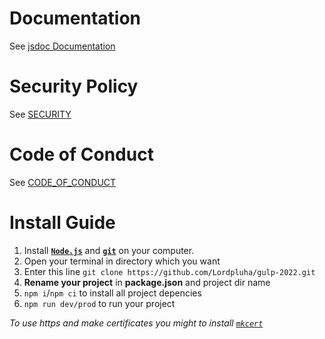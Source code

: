Documentation
===============

See [jsdoc Documentation](https://github.com/Lordpluha/gulp-2022/blob/master/docs/gulp-2022/1.0.0/index.html)

Security Policy
===============
See [SECURITY](https://github.com/Lordpluha/gulp-2022/blob/master/SECURITY.md)

Code of Conduct
===============
See [CODE_OF_CONDUCT](https://github.com/Lordpluha/gulp-2022/blob/master/CODE_OF_CONDUCT.md)

Install Guide
===============

1. Install **[`Node.js`]** and **[`git`]** on your computer.
2. Open your terminal in directory which you want
3. Enter this line ```git clone https://github.com/Lordpluha/gulp-2022.git```
4. **Rename your project** in **package.json** and project dir name
5. ```npm i```/```npm ci``` to install all project depencies
6. ```npm run dev/prod``` to run your project

*To use https and make certificates you might to install [`mkcert`]*

<!-- Links -->
[`mkcert`]:	 https://github.com/FiloSottile/mkcert
[`Node.js`]: https://nodejs.org/
[`git`]:     https://git-scm.com/downloads